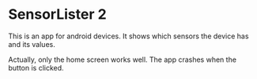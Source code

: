 # SensorLister 2

This is an app for android devices. It shows which sensors the device has and its values.

Actually, only the home screen works well. The app crashes when the button is clicked.
